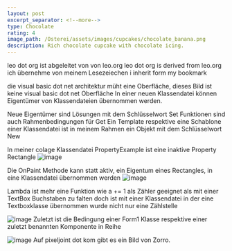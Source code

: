 ```yaml
---
layout: post
excerpt_separator: <!--more-->
type: Chocolate
rating: 4
image_path: /Osterei/assets/images/cupcakes/chocolate_banana.png
description: Rich chocolate cupcake with chocolate icing.
---
```

leo dot org ist abgeleitet von von leo.org leo dot org is derived from leo.org
ich übernehme von meinem Lesezeiechen i inherit form my bookmark

die visual basic dot net architektur müht eine Oberfläche, dieses Bild ist keine visual basic dot net Oberfläche
In einer neuen Klassendatei können Eigentümer von Klassendateien übernommen werden.

Neue Eigentümer sind Lösungen mit dem Schlüsselwort Set Funktionen sind auch Rahmenbedingungen für Get
Ein Template respektive eine Schablone einer Klassendatei ist in meinem Rahmen ein Objekt mit dem Schlüsselwort New

In meiner colage Klassendatei PropertyExample ist eine inaktive Property Rectangle
![image](https://user-images.githubusercontent.com/75255909/172273948-3af175e0-e277-4da7-a2be-e50cc61832b5.png)

Die OnPaint Methode kann statt aktiv, ein Eigentum eines Rectangles, in eine Klassendatei übernommen werden
![image](https://user-images.githubusercontent.com/75255909/172274261-7bf3306d-bb59-441e-bd0d-d441827cc457.png)

Lambda ist mehr eine Funktion wie a += 1 als Zähler geeignet als mit einer TextBox Buchstaben zu falten
doch ist mit einer Klassendatei in der eine Textboxklasse übernommen wurde nicht nur eine Zählstelle

![image](https://user-images.githubusercontent.com/75255909/172274758-388ddb24-7bae-4d00-b231-0e0524ea17ef.png)
Zuletzt ist die Bedingung einer Form1 Klasse respektive einer zuletzt benannten Komponente in Reihe

![image](https://user-images.githubusercontent.com/75255909/172274999-e62d0de9-8b2c-49ba-8866-3cf4a51f3ab4.png)
Auf pixeljoint dot kom gibt es ein Bild von Zorro.
